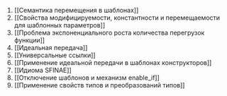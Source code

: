 1. [[Семантика перемещения в шаблонах]]
2. [[Свойства модифицируемости, константности и перемещаемости для шаблонных параметров]]
3. [[Проблема экспоненциального роста количества перегрузок функции]]
4. [[Идеальная передача]]
5. [[Универсальные ссылки]]
6. [[Применение идеальной передачи в шаблонах конструкторов]]
7. [[Идиома SFINAE]]
8. [[Отключение шаблонов и механизм enable_if]]
9. [[Применение свойств типов и преобразований типов]]
